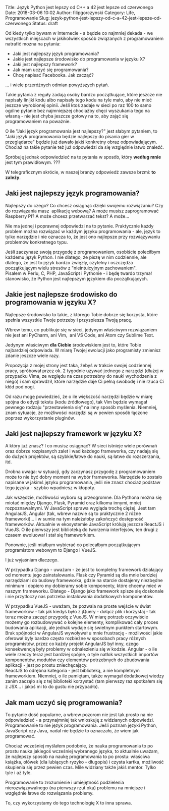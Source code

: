 Title: Język Python jest lepszy od C++ a 42 jest lepsze od czerwonego
Date: 2018-03-06 10:02
Author: filipgorczynski
Category: Life, Programowanie
Slug: jezyk-python-jest-lepszy-od-c-a-42-jest-lepsze-od-czerwonego
Status: draft

Od kiedy tylko bywam w Internecie - a będzie co najmniej dekada - we wszystkich miejscach w jakikolwiek sposób związanych z programowaniem natrafić można na pytania:

-   Jaki jest najlepszy język programowania?
-   Jakie jest najlepsze środowisko do programowania w języku X?
-   Jaki jest najlepszy framework?
-   Jak mam uczyć się programowania?
-   Chcę napisać Facebooka. Jak zacząć?

... i wiele przeróżnych odmian powyższych pytań.<!--more-->

Takie pytania z reguły zadają osoby bardzo początkujące, które jeszcze nie napisały linijki kodu albo napisały tego kodu na tyle mało, aby nie mieć jeszcze wyrobionej opinii. Jeśli ktoś zadaje w sieci po raz 100 to samo ogólne pytanie bez najmniejszej chociażby chęci wyszukania tego na własną - nie jest chyba jeszcze gotowy na to, aby zająć się programowaniem na poważnie.

O ile "Jaki język programowania jest najlepszy?" jest słabym pytaniem, to "Jaki język programowania będzie najlepszy do pisania gier w przeglądarce" będzie już dawało jakiś konkretny obraz odpowiadającym. Chociaż na takie pytanie też już odpowiedzi da się względnie łatwo znaleźć.

Spróbuję jednak odpowiedzieć na te pytania w sposób, który **według mnie** jest tym prawidłowym. ???

W telegraficznym skrócie, w naszej branży odpowiedź zawsze brzmi: **to zależy**.

Jaki jest najlepszy język programowania?
----------------------------------------

Najlepszy do czego? Co chcesz osiągnąć dzięki swojemu rozwiązaniu? Czy do rozwiązania masz  aplikację webową? A może musisz zaprogramować Raspberry PI? A może chcesz przetwarzać tekst? A może...

Nie ma jednej i poprawnej odpowiedzi na to pytanie. Praktycznie każdy problem można rozwiązać w każdym języku programowania - ale, język to tylko narzędzie i nie oznacza to, że jest ono najlepsze przy rozwiązywaniu problemów konkretnego typu.

Jeśli zaczynasz swoją przygodę z programowaniem, osobiście poleciłbym każdemu język Python. I nie dlatego, że piszę w nim codziennie, ale dlatego, że jest to język bardzo zwięzły, czytelny i oszczędza początkującym wielu stresów z "nieintuicyjnym zachowaniem".  
Pisałem w Perlu, C, PHP, JavaScript i Pythonie - i będę twardo trzymał stanowisko, że Python jest najlepszym językiem dla początkujących.

Jakie jest najlepsze środowisko do programowania w języku X?
------------------------------------------------------------

Najlepsze środowisko to takie, z którego Tobie dobrze się korzysta, które spełnia wszystkie Twoje potrzeby i przyspiesza Twoją pracę.

Wbrew temu, co publikuje się w sieci, jedynym właściwym rozwiązaniem nie jest ani PyCharm, ani Vim,  ani VS Code, ani Atom czy Sublime Text.

Jedynym właściwym **dla Ciebie** środowiskiem jest to, które Tobie najbardziej odpowiada. W miarę Twojej ewolucji jako programisty zmienisz zdanie jeszcze wiele razy.

Propozycja z mojej strony jest taka, żebyś w trakcie swojej codziennej pracy, spróbował przez ok. 2 tygodnie używać jednego z narzędzi (dłużej w przypadku Vima, ze względu na czas potrzebny do nauki wychodzenia z niego) i sam sprawdził, które narzędzie daje Ci pełną swobodę i nie rzuca Ci kłód pod nogi.

Od razu mogę powiedzieć, że o ile większość narzędzi będzie w miarę spójna do edycji tekstu (kodu źródłowego), tak Vim będzie wymagał pewnego rodzaju "przestawienia się" na inny sposób myślenia. Niemniej, znam sytuacje, że możliwości narzędzi są w pewien sposób łączone poprzez wykorzystanie pluginów.

Jaki jest najlepszy framework w języku X?
-----------------------------------------

A który już znasz? I co musisz osiągnąć? W sieci istnieje wiele porównań oraz dobrze rozpisanych zalet i wad każdego frameworka, czy nadają się do dużych projektów, są szybkie/łatwe do nauki, są łatwe do rozszerzania, itd.

Drobna uwaga: w sytuacji, gdy zaczynasz przygodę z programowaniem może to nie być dobry moment na wybór frameworka. Narzędzie to zostało napisane w jakimś języku programowania, jeśli nie znasz chociaż podstaw tego języka - szybko wpadniesz w kłopoty.

Jak wszędzie, możliwości wyboru są przeogromne. Dla Pythona można się miotać między Django, Flask, Pyramid oraz kilkoma innymi, mniej rozpoznawalnymi. W JavaScript sprawa wygląda trochę ciężej. Jest tam AngularJS, Angular (tak, wbrew nazwie są to praktycznie 2 różne frameworki)... i w sumie na tym należałoby zakończyć dostępność frameworków. Aktualnie w ekosystemie JavaScript królują jeszcze ReactJS i VueJS. O ile pierwszy jest biblioteką do tworzenia interfejsów, ten drugi z czasem ewoluował i stał się frameworkiem.

Ponownie, jeśli miałbym wybierać co polecałbym początkującym programistom webowym to Django i VueJS.

I już wyjaśniam dlaczego.

W przypadku Django - uważam - że jest to kompletny framework działający od momentu jego zainstalowania. Flask czy Pyramid są dla mnie bardziej narzędziami do budowy frameworka, gdzie na starcie dostajemy niezbędne minimum i dopiero my dobieramy sobie komponenty, które chcemy mieć w naszym frameworku. Dlatego - Django jako framework spisze się doskonale i nie przytłoczy nas potrzeba instalowania dodatkowych komponentów.

W przypadku VueJS - uważam, że pozwala na proste wejście w świat frameworków - tak jak kiedyś było z jQuery - dołącz plik i korzystaj - tak teraz można zacząć przygodę z VueJS. W miarę potrzeb oczywiście możemy go rozbudowywać o kolejne elementy, komplikować cały proces budowania aplikacji, ale jednak wydaje się świetnym punktem startowym.  
Brak spójności w AngularJS wywoływał u mnie frustrację - możliwości jakie oferował były bardzo często rozbieżne w sposobach pracy różnych programistów, przez co każdy projekt AngularJS był inny, czego konsekwencją były problemy w odnalezieniu się w kodzie. Angular - o ile wiele rzeczy teraz jest bardziej spójne, o tyle natłok wszystkich importów komponentów, modułów czy elementów potrzebnych do zbudowania aplikacji - jest po prostu zniechęcający.  
ReactJS to odrębna kategoria - jest biblioteką, a nie kompletnym frameworkiem. Niemniej, o ile pamiętam, także wymagał dodatkowej wiedzy zanim zaczęło się z tej biblioteki korzystać (tam pierwszy raz spotkałem się z JSX... i jakoś mi to do gustu nie przypadło).

Jak mam uczyć się programowania?
--------------------------------

To pytanie dość popularne, a wbrew pozorom nie jest tak prosto na nie odpowiedzieć - a przynajmniej tak wnioskuję z widzianych odpowiedzi. Programowanie to nie język programowania. Jeśli poznam języki Python, JavaScript czy Java, nadal nie będzie to oznaczało, że wiem jak programować.

Chociaż wcześniej myślałem podobnie, że nauka programowania to po prostu nauka jakiegoś wcześniej wybranego języka, to aktualnie uważam, że najlepszy sposób na naukę programowania to po prostu: właściwa książka, ołówek (dla lubiących ryzyko - długopis) i czysta kartka, możliwość skupienia się przez pewien czas. Mile widziany także jakiś mentor. Tylko tyle i aż tyle.

Programowanie to zrozumienie i umiejętność podzielenia nierozwiązywalnego (na pierwszy rzut oka) problemu na mniejsze i względnie łatwe do rozwiązania problemy.

To, czy wykorzystamy do tego technologię X to inna sprawa.

 
